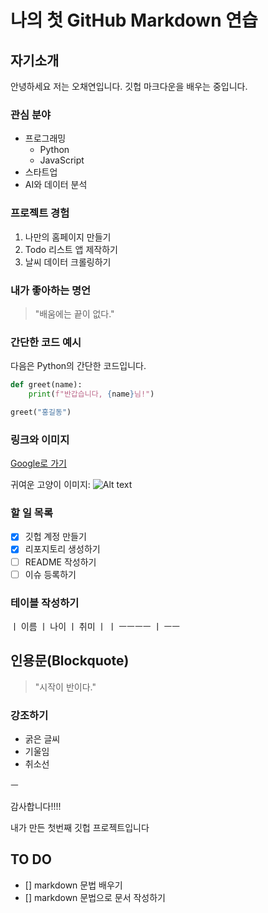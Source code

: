 # 나의 첫 GitHub Markdown 연습
## 자기소개
안녕하세요 저는 오채연입니다. 깃헙 마크다운을 배우는 중입니다.

### 관심 분야
* 프로그래밍
     * Python
     * JavaScript
* 스타트업
* AI와 데이터 분석

### 프로젝트 경험
1. 나만의 홈페이지 만들기
2. Todo 리스트 앱 제작하기
3. 날씨 데이터 크롤링하기

### 내가 좋아하는 명언
> "배움에는 끝이 없다."

### 간단한 코드 예시
다음은 Python의 간단한 코드입니다.
```python
def greet(name):
    print(f"반갑습니다, {name}님!")

greet("홍길동")
```

### 링크와 이미지
[Google로 가기](https://google.com, "google link")



귀여운 고양이 이미지:
![Alt text](https://blog.naver.com/ingiswell/223476927408?photoView=7)




### 할 일 목록
- [x] 깃헙 계정 만들기
- [x] 리포지토리 생성하기
- [ ] README 작성하기
- [ ] 이슈 등록하기

### 테이블 작성하기
ㅣ 이름    ㅣ     나이    ㅣ 취미       ㅣ
ㅣ ㅡㅡㅡㅡ ㅣ  ㅡㅡ



## 인용문(Blockquote)
> "시작이 반이다."

### 강조하기
* 굵은 글씨
* 기울임
* 취소선

ㅡ

감사합니다!!!!







내가 만든 첫번째 깃헙 프로젝트입니다

## TO DO 
- [] markdown 문법 배우기
- [] markdown 문법으로 문서 작성하기
